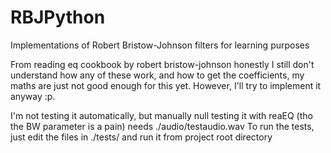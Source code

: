 # RBJPython
Implementations of Robert Bristow-Johnson filters for learning purposes

From reading eq cookbook by robert bristow-johnson
honestly I still don't understand how any of these work, and how to get the coefficients, my maths are just not good enough for this yet. However, I'll try to implement it anyway :p.


I'm not testing it automatically, but manually null testing it with reaEQ (tho the BW parameter is a pain)
needs ./audio/testaudio.wav 
To run the tests, just edit the files in ./tests/ and run it from project root directory
